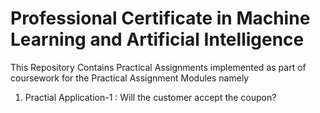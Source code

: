 # Professional Certificate in Machine Learning and Artificial Intelligence

This Repository Contains Practical Assignments implemented as part of coursework for the Practical Assignment Modules namely 

1. Practial Application-1 : Will the customer accept the coupon?

